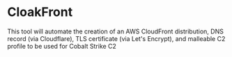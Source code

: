 # CloakFront
This tool will automate the creation of an AWS CloudFront distribution, DNS record (via Cloudflare), TLS certificate (via Let's Encrypt), and malleable C2 profile to be used for Cobalt Strike C2
